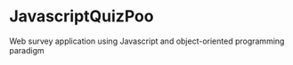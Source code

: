 # JavascriptQuizPoo
Web survey application using Javascript and object-oriented programming paradigm
